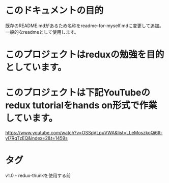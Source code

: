 # このドキュメントの目的
既存のREADME.mdがあるため名称をreadme-for-myself.mdに変更して追加。
一般的なreadmeとして使用します。

# このプロジェクトはreduxの勉強を目的としています。
# このプロジェクトは下記YouTubeのredux tutorialをhands on形式で作業しています。
https://www.youtube.com/watch?v=OSSpVLpuVWA&list=LLeMoszkoQi6It-yI7RqTzEQ&index=2&t=1459s

# タグ
v1.0 - redux-thunkを使用する前
